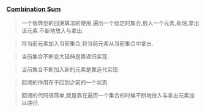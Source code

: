 ### [Combination Sum](https://leetcode.com/problems/combination-sum/discuss/)
> 一个很典型的回溯算法的使用.遍历一个给定的集合,放入一个元素,处理,拿出该元素.不断地放入与拿出.

> 将当前元素加入当前集合,将当前元素从当前集合中拿出.

> 当前集合不断变大延伸是靠递归实现.

> 当前集合不断加入新的元素是靠迭代实现.

> 回溯的作用在于回到之前的一个状态.

> 回溯的代码很简单,就是靠在遍历一个集合的时候不断地放入与拿出元素加以递归.

